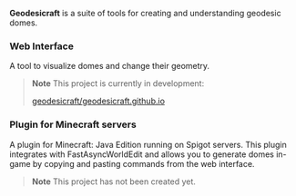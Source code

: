 **Geodesicraft** is a suite of tools for creating and understanding geodesic domes.

### Web Interface
A tool to visualize domes and change their geometry.

> **Note**
> This project is currently in development:
>
> [geodesicraft/geodesicraft.github.io](https://github.com/geodesicraft/geodesicraft.github.io)

### Plugin for Minecraft servers
A plugin for Minecraft: Java Edition running on Spigot servers. This plugin integrates with FastAsyncWorldEdit and allows you to generate domes in-game by copying and pasting commands from the web interface.
> **Note**
> This project has not been created yet.
